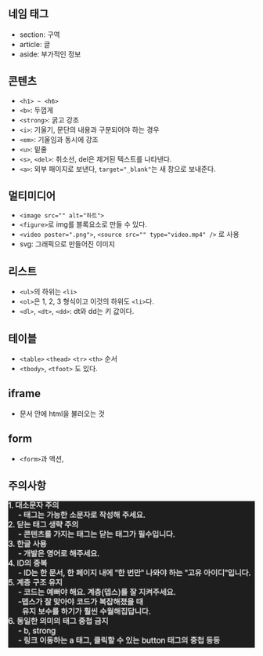## 네임 태그
- section: 구역
- article: 글
- aside: 부가적인 정보
## 콘텐츠
- `<h1> ~ <h6>`
- `<b>`: 두껍게
- `<strong>`: 굵고 강조
- `<i>`: 기울기, 문단의 내용과 구분되어야 하는 경우
- `<em>`: 기울임과 동시에 강조
- `<u>`: 밑줄
- `<s>`, `<del>`: 취소선, del은 제거된 텍스트를 나타낸다.
- `<a>`: 외부 패이지로 보낸다, `target="_blank"`는 새 창으로 보내준다.
## 멀티미디어
- `<image src="" alt="하트">`
- `<figure>`로 img를 블록요소로 만들 수 있다.
- `<video poster=".png">`, `<source src="" type="video.mp4" />` 로 사용
- svg: 그래픽으로 만들어진 이미지
## 리스트
- `<ul>`의 하위는 `<li>`
- `<ol>`은 1, 2, 3 형식이고 이것의 하위도 `<li>`다.
- `<dl>`, `<dt>`, `<dd>`: dt와  dd는 키 값이다.
## 테이블
- `<table>` `<thead>` `<tr>` `<th>` 순서
- `<tbody>`, `<tfoot>` 도 있다.

## iframe
- 문서 안에 html을 불러오는 것

## form
- `<form>`과 액션, 

## 주의사항
![alt text](src/image.png)